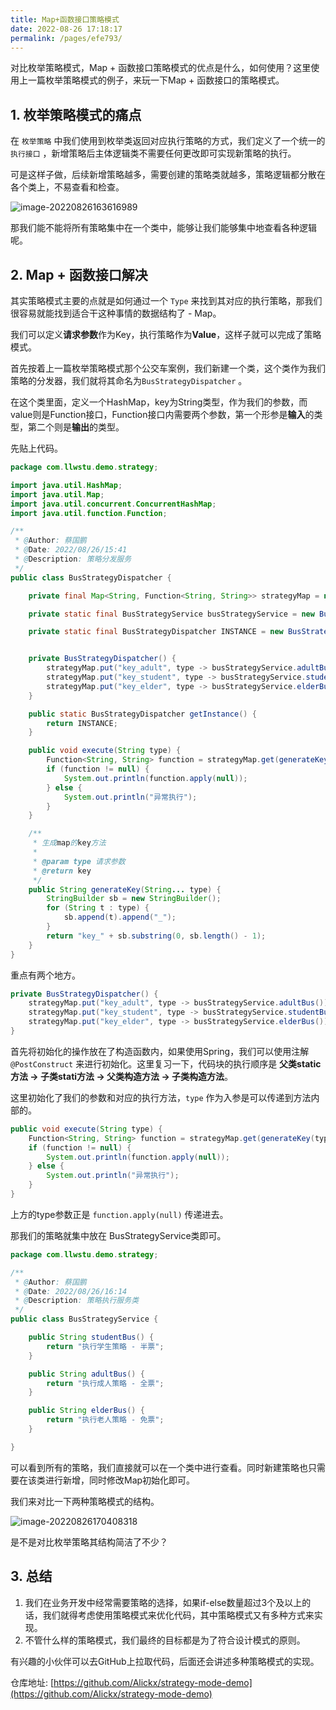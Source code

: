 ```yaml
---
title: Map+函数接口策略模式
date: 2022-08-26 17:18:17
permalink: /pages/efe793/
---
```


对比枚举策略模式，Map + 函数接口策略模式的优点是什么，如何使用？这里使用上一篇枚举策略模式的例子，来玩一下Map + 函数接口的策略模式。

<!-- more -->

## 1. 枚举策略模式的痛点

在 `枚举策略` 中我们使用到枚举类返回对应执行策略的方式，我们定义了一个统一的 `执行接口` ，新增策略后主体逻辑类不需要任何更改即可实现新策略的执行。

可是这样子做，后续新增策略越多，需要创建的策略类就越多，策略逻辑都分散在各个类上，不易查看和检查。

![image-20220826163616989](https://img.llwstu.com/img/202208261636251.png)



那我们能不能将所有策略集中在一个类中，能够让我们能够集中地查看各种逻辑呢。



## 2. Map + 函数接口解决

其实策略模式主要的点就是如何通过一个 `Type` 来找到其对应的执行策略，那我们很容易就能找到适合干这种事情的数据结构了 - Map。

我们可以定义**请求参数**作为Key，执行策略作为**Value**，这样子就可以完成了策略模式。

首先按着上一篇枚举策略模式那个公交车案例，我们新建一个类，这个类作为我们策略的分发器，我们就将其命名为`BusStrategyDispatcher` 。

在这个类里面，定义一个HashMap，key为String类型，作为我们的参数，而value则是Function接口，Function接口内需要两个参数，第一个形参是**输入**的类型，第二个则是**输出**的类型。

先贴上代码。

```java
package com.llwstu.demo.strategy;

import java.util.HashMap;
import java.util.Map;
import java.util.concurrent.ConcurrentHashMap;
import java.util.function.Function;

/**
 * @Author: 蔡国鹏
 * @Date: 2022/08/26/15:41
 * @Description: 策略分发服务
 */
public class BusStrategyDispatcher {

    private final Map<String, Function<String, String>> strategyMap = new HashMap<>();

    private static final BusStrategyService busStrategyService = new BusStrategyService();

    private static final BusStrategyDispatcher INSTANCE = new BusStrategyDispatcher();


    private BusStrategyDispatcher() {
        strategyMap.put("key_adult", type -> busStrategyService.adultBus());
        strategyMap.put("key_student", type -> busStrategyService.studentBus());
        strategyMap.put("key_elder", type -> busStrategyService.elderBus());
    }

    public static BusStrategyDispatcher getInstance() {
        return INSTANCE;
    }

    public void execute(String type) {
        Function<String, String> function = strategyMap.get(generateKey(type));
        if (function != null) {
            System.out.println(function.apply(null));
        } else {
            System.out.println("异常执行");
        }
    }

    /**
     * 生成map的key方法
     *
     * @param type 请求参数
     * @return key
     */
    public String generateKey(String... type) {
        StringBuilder sb = new StringBuilder();
        for (String t : type) {
            sb.append(t).append("_");
        }
        return "key_" + sb.substring(0, sb.length() - 1);
    }
}
```



重点有两个地方。

```java
private BusStrategyDispatcher() {
    strategyMap.put("key_adult", type -> busStrategyService.adultBus());
    strategyMap.put("key_student", type -> busStrategyService.studentBus());
    strategyMap.put("key_elder", type -> busStrategyService.elderBus());
}
```

首先将初始化的操作放在了构造函数内，如果使用Spring，我们可以使用注解 `@PostConstruct` 来进行初始化。这里复习一下，代码块的执行顺序是 **父类static方法 -> 子类stati方法 -> 父类构造方法 -> 子类构造方法**。

这里初始化了我们的参数和对应的执行方法，`type` 作为入参是可以传递到方法内部的。

```java
public void execute(String type) {
    Function<String, String> function = strategyMap.get(generateKey(type));
    if (function != null) {
        System.out.println(function.apply(null));
    } else {
        System.out.println("异常执行");
    }
}
```

上方的type参数正是 `function.apply(null)` 传递进去。

那我们的策略就集中放在 BusStrategyService类即可。

```java
package com.llwstu.demo.strategy;

/**
 * @Author: 蔡国鹏
 * @Date: 2022/08/26/16:14
 * @Description: 策略执行服务类
 */
public class BusStrategyService {

    public String studentBus() {
        return "执行学生策略 - 半票";
    }

    public String adultBus() {
        return "执行成人策略 - 全票";
    }

    public String elderBus() {
        return "执行老人策略 - 免票";
    }

}
```

可以看到所有的策略，我们直接就可以在一个类中进行查看。同时新建策略也只需要在该类进行新增，同时修改Map初始化即可。

我们来对比一下两种策略模式的结构。

![image-20220826170408318](https://img.llwstu.com/img/202208261704048.png)



是不是对比枚举策略其结构简洁了不少？

## 3. 总结

1. 我们在业务开发中经常需要策略的选择，如果if-else数量超过3个及以上的话，我们就得考虑使用策略模式来优化代码，其中策略模式又有多种方式来实现。
2. 不管什么样的策略模式，我们最终的目标都是为了符合设计模式的原则。



有兴趣的小伙伴可以去GitHub上拉取代码，后面还会讲述多种策略模式的实现。

仓库地址: [https://github.com/Alickx/strategy-mode-demo](https://github.com/Alickx/strategy-mode-demo)


